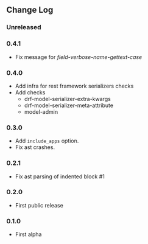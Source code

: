 ## Change Log

### Unreleased

### 0.4.1

- Fix message for *field-verbose-name-gettext-case*

### 0.4.0

- Add infra for rest framework serializers checks
- Add checks
    - drf-model-serializer-extra-kwargs
    - drf-model-serializer-meta-attribute
    - model-admin

### 0.3.0

- Add `include_apps` option.
- Fix ast crashes.

### 0.2.1

- Fix ast parsing of indented block #1

### 0.2.0

- First public release

### 0.1.0

- First alpha
